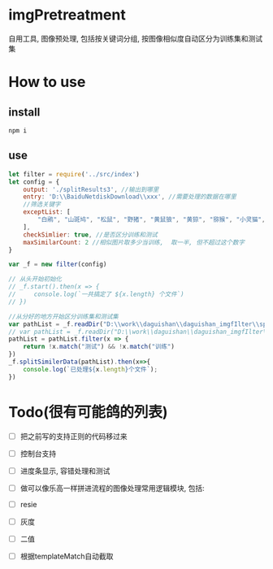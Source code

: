 # imgPretreatment
自用工具, 图像预处理, 包括按关键词分组, 按图像相似度自动区分为训练集和测试集

# How to use 

## install
```
npm i 
```

## use
``` javascript
let filter = require('../src/index')
let config = {
    output: './splitResults3', //输出到哪里
    entry: 'D:\\BaiduNetdiskDownload\\xxx', //需要处理的数据在哪里    
    //筛选关键字
    exceptList: [  
        "白鹇", "山斑鸠", "松鼠", "野猪", "黄鼠狼", "黄猄", "猕猴", "小灵猫", "豹猫", "紫啸鸫", "果子狸"
    ],
    checkSimlier: true, //是否区分训练和测试
    maxSimilarCount: 2 //相似图片取多少当训练,  取一半, 但不超过这个数字
}

var _f = new filter(config)

// 从头开始初始化
// _f.start().then(x => {
//     console.log(`一共搞定了 ${x.length} 个文件`)
// })

//从分好的地方开始区分训练集和测试集
var pathList = _f.readDir("D:\\work\\daguishan\\daguishan_imgfIlter\\splitResults3", { recursive: true, returnAll: false })
// var pathList = _f.readDir("D:\\work\\daguishan\\daguishan_imgfIlter\\splitResults3\\黄猄", { churecursive: true, returnAll: false })
pathList = pathList.filter(x => {
    return !x.match("测试") && !x.match("训练")
})
_f.splitSimilerData(pathList).then(x=>{    
    console.log(`已处理${x.length}个文件`);    
})
```

 
 # Todo(很有可能鸽的列表)
 - [ ] 把之前写的支持正则的代码移过来
 - [ ] 控制台支持
 - [ ] 进度条显示, 容错处理和测试
 - [ ] 做可以像乐高一样拼进流程的图像处理常用逻辑模块, 包括:
 - [ ] resie
 - [ ] 灰度
 - [ ] 二值
 - [ ] 根据templateMatch自动截取
  
 

